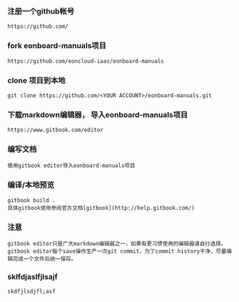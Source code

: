 ### 注册一个github帐号
    
    https://github.com/
    
### fork eonboard-manuals项目
    
    https://github.com/eoncloud-iaas/eonboard-manuals

### clone 项目到本地

    git clone https://github.com/<YOUR ACCOUNT>/eonboard-manuals.git

### 下载markdown编辑器， 导入eonboard-manuals项目

    https://www.gitbook.com/editor

### 编写文档

    使用gitbook editor导入eonboard-manuals项目

### 编译/本地预览

    gitbook build .
    具体gitbook使用参阅官方文档[gitbook](http://help.gitbook.com/)

### 注意
    gitbook editor只是广大markdown编辑器之一，如果有更习惯使用的编辑器请自行选择。
    gitbook editor每个save操作生产一次git commit，为了commit history干净，尽量编辑完成一个文件后统一保存。
    

### sklfdjaslfjlsajf
    skdfjlsdjfl;asf